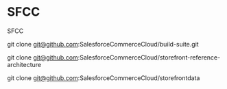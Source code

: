 # SFCC
SFCC

git clone git@github.com:SalesforceCommerceCloud/build-suite.git

git clone git@github.com:SalesforceCommerceCloud/storefront-reference-architecture

git clone git@github.com:SalesforceCommerceCloud/storefrontdata
